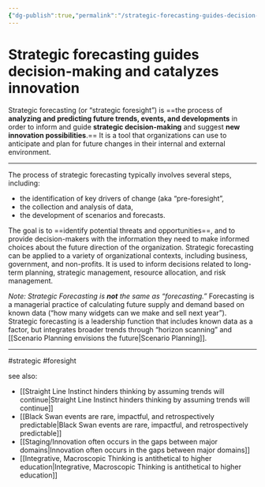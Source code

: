 ```yaml
---
{"dg-publish":true,"permalink":"/strategic-forecasting-guides-decision-making-and-catalyzes-innovation/"}
---
```


# Strategic forecasting guides decision-making and catalyzes innovation

Strategic forecasting (or “strategic foresight”) is ==the process of **analyzing and predicting future trends, events, and developments** in order to inform and guide **strategic decision-making** and suggest **new innovation possibilities**.== It is a tool that organizations can use to anticipate and plan for future changes in their internal and external environment.

---

The process of strategic forecasting typically involves several steps, including:
- the identification of key drivers of change (aka “pre-foresight”, 
- the collection and analysis of data, 
- the development of scenarios and forecasts. 

The goal is to ==identify potential threats and opportunities==, and to provide decision-makers with the information they need to make informed choices about the future direction of the organization. Strategic forecasting can be applied to a variety of organizational contexts, including business, government, and non-profits. It is used to inform decisions related to long-term planning, strategic management, resource allocation, and risk management.

*Note: Strategic Forecasting is **not** the same as “forecasting.”* Forecasting is a managerial practice of calculating future supply and demand based on known data (“how many widgets can we make and sell next year”). Strategic forecasting is a leadership function that includes known data as a factor, but integrates broader trends through “horizon scanning” and [[Scenario Planning envisions the future\|Scenario Planning]].


---
#strategic #foresight 

see also:
- [[Straight Line Instinct hinders thinking by assuming trends will continue\|Straight Line Instinct hinders thinking by assuming trends will continue]]
- [[Black Swan events are rare, impactful, and retrospectively predictable\|Black Swan events are rare, impactful, and retrospectively predictable]]
- [[Staging/Innovation often occurs in the gaps between major domains\|Innovation often occurs in the gaps between major domains]]
- [[Integrative, Macroscopic Thinking is antithetical to higher education\|Integrative, Macroscopic Thinking is antithetical to higher education]]
